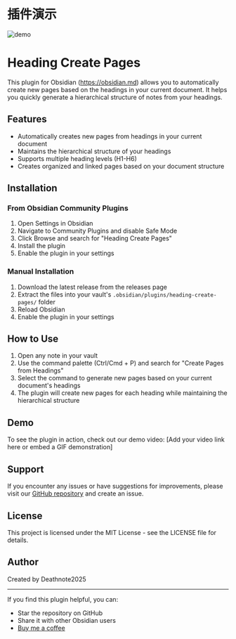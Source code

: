 # 插件演示
![demo](assets/demo.gif)

# Heading Create Pages

This plugin for Obsidian (https://obsidian.md) allows you to automatically create new pages based on the headings in your current document. It helps you quickly generate a hierarchical structure of notes from your headings.

## Features

- Automatically creates new pages from headings in your current document
- Maintains the hierarchical structure of your headings
- Supports multiple heading levels (H1-H6)
- Creates organized and linked pages based on your document structure

## Installation

### From Obsidian Community Plugins

1. Open Settings in Obsidian
2. Navigate to Community Plugins and disable Safe Mode
3. Click Browse and search for "Heading Create Pages"
4. Install the plugin
5. Enable the plugin in your settings

### Manual Installation

1. Download the latest release from the releases page
2. Extract the files into your vault's `.obsidian/plugins/heading-create-pages/` folder
3. Reload Obsidian
4. Enable the plugin in your settings

## How to Use

1. Open any note in your vault
2. Use the command palette (Ctrl/Cmd + P) and search for "Create Pages from Headings"
3. Select the command to generate new pages based on your current document's headings
4. The plugin will create new pages for each heading while maintaining the hierarchical structure

## Demo

To see the plugin in action, check out our demo video:
[Add your video link here or embed a GIF demonstration]

## Support

If you encounter any issues or have suggestions for improvements, please visit our [GitHub repository](https://github.com/deathnote2025/obsidian-heading_create_pages) and create an issue.

## License

This project is licensed under the MIT License - see the LICENSE file for details.

## Author

Created by Deathnote2025

---

If you find this plugin helpful, you can:

- Star the repository on GitHub
- Share it with other Obsidian users
- [Buy me a coffee](your-support-link)
